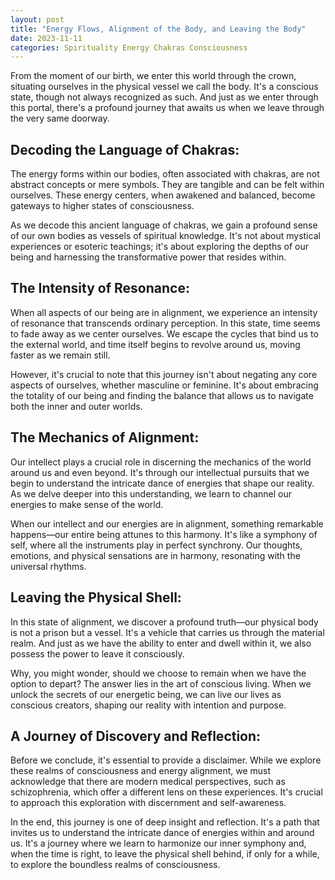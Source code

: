 ```yaml
---
layout: post
title: "Energy Flows, Alignment of the Body, and Leaving the Body"
date: 2023-11-11
categories: Spirituality Energy Chakras Consciousness
---
```


From the moment of our birth, we enter this world through the crown, situating ourselves in the physical vessel we call the body. It's a conscious state, though not always recognized as such. And just as we enter through this portal, there's a profound journey that awaits us when we leave through the very same doorway.

## Decoding the Language of Chakras:

The energy forms within our bodies, often associated with chakras, are not abstract concepts or mere symbols. They are tangible and can be felt within ourselves. These energy centers, when awakened and balanced, become gateways to higher states of consciousness.

As we decode this ancient language of chakras, we gain a profound sense of our own bodies as vessels of spiritual knowledge. It's not about mystical experiences or esoteric teachings; it's about exploring the depths of our being and harnessing the transformative power that resides within.

## The Intensity of Resonance:

When all aspects of our being are in alignment, we experience an intensity of resonance that transcends ordinary perception. In this state, time seems to fade away as we center ourselves. We escape the cycles that bind us to the external world, and time itself begins to revolve around us, moving faster as we remain still.

However, it's crucial to note that this journey isn't about negating any core aspects of ourselves, whether masculine or feminine. It's about embracing the totality of our being and finding the balance that allows us to navigate both the inner and outer worlds.

## The Mechanics of Alignment:

Our intellect plays a crucial role in discerning the mechanics of the world around us and even beyond. It's through our intellectual pursuits that we begin to understand the intricate dance of energies that shape our reality. As we delve deeper into this understanding, we learn to channel our energies to make sense of the world.

When our intellect and our energies are in alignment, something remarkable happens—our entire being attunes to this harmony. It's like a symphony of self, where all the instruments play in perfect synchrony. Our thoughts, emotions, and physical sensations are in harmony, resonating with the universal rhythms.

## Leaving the Physical Shell:

In this state of alignment, we discover a profound truth—our physical body is not a prison but a vessel. It's a vehicle that carries us through the material realm. And just as we have the ability to enter and dwell within it, we also possess the power to leave it consciously.

Why, you might wonder, should we choose to remain when we have the option to depart? The answer lies in the art of conscious living. When we unlock the secrets of our energetic being, we can live our lives as conscious creators, shaping our reality with intention and purpose.

## A Journey of Discovery and Reflection:

Before we conclude, it's essential to provide a disclaimer. While we explore these realms of consciousness and energy alignment, we must acknowledge that there are modern medical perspectives, such as schizophrenia, which offer a different lens on these experiences. It's crucial to approach this exploration with discernment and self-awareness.

In the end, this journey is one of deep insight and reflection. It's a path that invites us to understand the intricate dance of energies within and around us. It's a journey where we learn to harmonize our inner symphony and, when the time is right, to leave the physical shell behind, if only for a while, to explore the boundless realms of consciousness.
